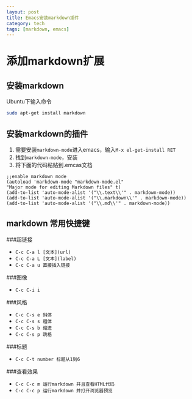 ```yaml
---
layout: post
title: Emacs安装markdown插件
category: tech
tags: [markdown, emacs]
---
```


# 添加markdown扩展
## 安装markdown
  Ubuntu下输入命令
  
  ```bash
  sudo apt-get install markdown
  ```
  
## 安装markdown的插件

1. 需要安装`markdown-mode`进入emacs，输入`M-x el-get-install RET`
2. 找到`markdown-mode`，安装
3. 将下面的代码粘贴到.emcas文档

```elisp
;;enable markdown mode
(autoload 'markdown-mode "markdown-mode.el"
"Major mode for editing Markdown files" t)
(add-to-list 'auto-mode-alist '("\\.text\\'" . markdown-mode))
(add-to-list 'auto-mode-alist '("\\.markdown\\'" . markdown-mode))
(add-to-list 'auto-mode-alist '("\\.md\\'" . markdown-mode))
```
    
## markdown 常用快捷键

###超链接
  * `C-c C-a l [文本](url)`
  * `C-c C-a L [文本](label)`
  * `C-c C-a u 直接插入链接`
  
###图像
  * `C-c C-i i`
  
###风格
  * `C-c C-s e 斜体`
  * `C-c C-s s 粗体`
  * `C-c C-s b 缩进`
  * `C-c C-s p 跳格`
  
###标题
  * `C-c C-t number 标题从1到6`
  
###查看效果
  * `C-c C-c m 运行markdown 并且查看HTML代码`
  * `C-c C-c p 运行markdown 并打开浏览器预览`
  
  
  
